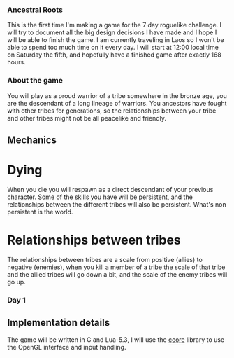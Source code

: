 ### Ancestral Roots
This is the first time I'm making a game for the 7 day roguelike challenge. I will try to document all the big design decisions I have made and I hope I will be able to finish the game. I am currently traveling in Laos so I won't be able to spend too much time on it every day. I will start at 12:00 local time on Saturday the fifth, and hopefully have a finished game after exactly 168 hours.

### About the game
You will play as a proud warrior of a tribe somewhere in the bronze age, you are the descendant of a long lineage of warriors. You ancestors have fought with other tribes for generations, so the relationships between your tribe and other tribes might not be all peacelike and friendly.
## Mechanics
# Dying
When you die you will respawn as a direct descendant of your previous character. Some of the skills you have will be persistent, and the relationships between the different tribes will also be persistent. What's non persistent is the world.
# Relationships between tribes
The relationships between tribes are a scale from positive (allies) to negative (enemies), when you kill a member of a tribe the scale of that tribe and the allied tribes will go down a bit, and the scale of the enemy tribes will go up.

### Day 1
## Implementation details
The game will be written in C and Lua-5.3, I will use the [ccore](http://github.com/ccore/ccore) library to use the OpenGL interface and input handling.
